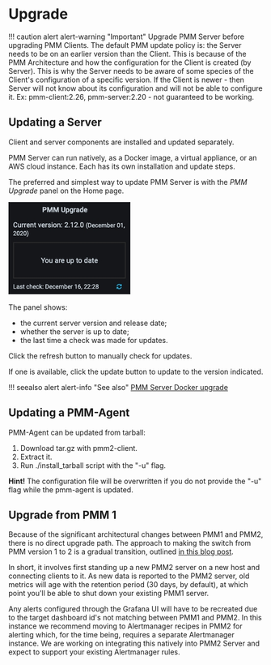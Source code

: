 # Upgrade

!!! caution alert alert-warning "Important"
    Upgrade PMM Server before upgrading PMM Clients.
    The default PMM update policy is: the Server needs to be on an earlier version than the Client. 
This is because of the PMM Architecture and how the configuration for the Client is created (by Server). This is why the Server needs to be aware of some species of the Client's configuration of a specific version. If the Client is newer - then Server will not know about its configuration and will not be able to configure it. 
Ex: pmm-client:2.26, pmm-server:2.20 - not guaranteed to be working. 
    

## Updating a Server

Client and server components are installed and updated separately.

PMM Server can run natively, as a Docker image, a virtual appliance, or an AWS cloud instance. Each has its own installation and update steps.

The preferred and simplest way to update PMM Server is with the *PMM Upgrade* panel on the Home page.

![!image](../_images/PMM_Home_Dashboard_Panels_Upgrade.jpg)

The panel shows:

- the current server version and release date;
- whether the server is up to date;
- the last time a check was made for updates.

Click the refresh button to manually check for updates.

If one is available, click the update button to update to the version indicated.

!!! seealso alert alert-info "See also"
    [PMM Server Docker upgrade](../setting-up/server/docker.md#upgrade)

## Updating a PMM-Agent

PMM-Agent can be updated from tarball:

 1. Download tar.gz with pmm2-client.
 2. Extract it.
 3. Run ./install_tarball script with the "-u" flag.

**Hint!** The configuration file will be overwritten if you do not provide the "-u" flag while the pmm-agent is updated.

## Upgrade from PMM 1

Because of the significant architectural changes between PMM1 and PMM2, there is no direct upgrade path. The approach to making the switch from PMM version 1 to 2 is a gradual transition, outlined [in this blog post](https://www.percona.com/blog/2019/11/27/running-pmm1-and-pmm2-clients-on-the-same-host/).

In short, it involves first standing up a new PMM2 server on a new host and connecting clients to it. As new data is reported to the PMM2 server, old metrics will age with the retention period (30 days, by default), at which point you'll be able to shut down your existing PMM1 server.

Any alerts configured through the Grafana UI will have to be recreated due to the target dashboard id's not matching between PMM1 and PMM2.  In this instance we recommend moving to Alertmanager recipes in PMM2 for alerting which, for the time being, requires a separate Alertmanager instance. We are working on integrating this natively into PMM2 Server and expect to support your existing Alertmanager rules.
